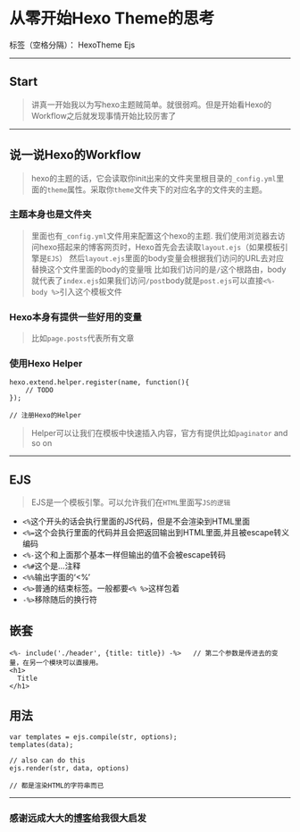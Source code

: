 ﻿# 从零开始Hexo Theme的思考

标签（空格分隔）： HexoTheme Ejs

---

## Start

> 讲真一开始我以为写hexo主题贼简单。就很弱鸡。但是开始看Hexo的Workflow之后就发现事情开始比较厉害了

---

## 说一说Hexo的Workflow
> hexo的主题的话，它会读取你init出来的文件夹里根目录的`_config.yml`里面的`theme`属性。采取你`theme`文件夹下的对应名字的文件夹的主题。

### 主题本身也是文件夹
> 里面也有`_config.yml`文件用来配置这个hexo的主题.
我们使用浏览器去访问hexo搭起来的博客网页时，Hexo首先会去读取`layout.ejs`（如果模板引擎是`EJS`）
然后`layout.ejs`里面的body变量会根据我们访问的URL去对应替换这个文件里面的body的变量哦
比如我们访问的是`/`这个根路由，body就代表了`index.ejs`如果我们访问`/post`body就是`post.ejs`可以直接`<%- body %>`引入这个模板文件 

### Hexo本身有提供一些好用的变量
> 比如`page.posts`代表所有文章

### 使用Hexo Helper

    hexo.extend.helper.register(name, function(){
        // TODO
    });
    
    // 注册Hexo的Helper
    
> Helper可以让我们在模板中快速插入内容，官方有提供比如`paginator` and so on

---

## EJS
> EJS是一个模板引擎。可以允许我们在`HTML`里面写`JS的逻辑`

- `<%`这个开头的话会执行里面的JS代码，但是不会渲染到HTML里面
- `<%=`这个会执行里面的代码并且会把返回输出到HTML里面,并且被escape转义编码
- `<%-`这个和上面那个基本一样但输出的值不会被escape转码
- `<%#`这个是...注释
- `<%%`输出字面的‘<%’
- `<%>`普通的结束标签。一般都要`<% %>`这样包着
- `-%>`移除随后的换行符

## 嵌套

    <%- include('./header', {title: title}) -%>   // 第二个参数是传进去的变量，在另一个模块可以直接用。
    <h1>
      Title
    </h1>

## 用法

    var templates = ejs.compile(str, options);
    templates(data);
    
    // also can do this
    ejs.render(str, data, options)
    
    // 都是渲染HTML的字符串而已
    
    
    
---
### 感谢远成大大的[博客][1]给我很大启发


  [1]: http://lyyourc.com/2016/01/27/Write-a-Hexo-Theme-From-Strach/